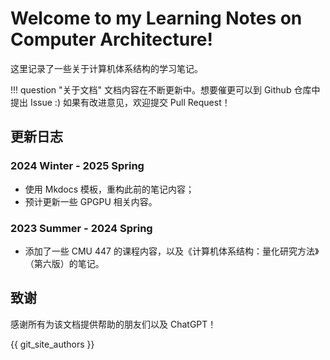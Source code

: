 # Welcome to my Learning Notes on Computer Architecture!

这里记录了一些关于计算机体系结构的学习笔记。

!!! question "关于文档"
	文档内容在不断更新中。想要催更可以到 Github 仓库中提出 Issue :)
	如果有改进意见，欢迎提交 Pull Request！

## 更新日志

### 2024 Winter - 2025 Spring
- 使用 Mkdocs 模板，重构此前的笔记内容；
- 预计更新一些 GPGPU 相关内容。

### 2023 Summer - 2024 Spring
- 添加了一些 CMU 447 的课程内容，以及《计算机体系结构：量化研究方法》（第六版）的笔记。

## 致谢

感谢所有为该文档提供帮助的朋友们以及 ChatGPT！

{{ git_site_authors }}